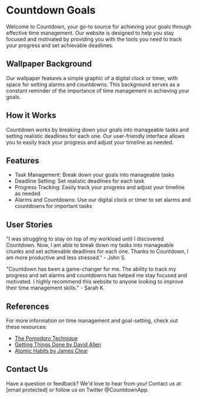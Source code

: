 <!--font:Dancing Script-->

# Countdown Goals

<!--font:Barlow Condensed-->

Welcome to Countdown, your go-to source for achieving your goals through effective time management. Our website is designed to help you stay focused and motivated by providing you with the tools you need to track your progress and set achievable deadlines.

## Wallpaper Background

Our wallpaper features a simple graphic of a digital clock or timer, with space for setting alarms and countdowns. This background serves as a constant reminder of the importance of time management in achieving your goals.

## How it Works

Countdown works by breaking down your goals into manageable tasks and setting realistic deadlines for each one. Our user-friendly interface allows you to easily track your progress and adjust your timeline as needed.

## Features

-   Task Management: Break down your goals into manageable tasks
-   Deadline Setting: Set realistic deadlines for each task
-   Progress Tracking: Easily track your progress and adjust your timeline as needed
-   Alarms and Countdowns: Use our digital clock or timer to set alarms and countdowns for important tasks

## User Stories

"I was struggling to stay on top of my workload until I discovered Countdown. Now, I am able to break down my tasks into manageable chunks and set achievable deadlines for each one. Thanks to Countdown, I am more productive and less stressed." - John S.

"Countdown has been a game-changer for me. The ability to track my progress and set alarms and countdowns has helped me stay focused and motivated. I highly recommend this website to anyone looking to improve their time management skills." - Sarah K.

## References

For more information on time management and goal-setting, check out these resources:

-   [The Pomodoro Technique](#)
-   [Getting Things Done by David Allen](#)
-   [Atomic Habits by James Clear](#)

## Contact Us

Have a question or feedback? We'd love to hear from you! Contact us at [email protected] or follow us on Twitter @CountdownApp.

<!--

Write me content for website with wallpaper which alt text is:

"A wallpaper featuring a simple graphic of a digital clock or timer, with space for setting alarms and countdowns."

The name/title of the page should not be 1:1 copy of the alt text but rather a real content of the website which is using this wallpaper.

- Use markdown format
- Start with heading
- Heading should be short and concise
- The content should look like a real website
- The website should not be about the wallpaper, wallpaper is just a related background
- Heading should be contain work "wallpaper" or "background"
- Include real sections like references, contact, user stories, etc. use things relevant to the page purpose.
- Feel free to use structure like headings, bullets, numbering, blockquotes, paragraphs, horizontal lines, etc.
- You can use formatting like bold or _italic_
- You can include UTF-8 emojis
- Links should be only #hash anchors (and you can refer to the document itself)
- Do not include images


---


# Countdown: A Simple and Effective Way to Achieve Your Goals

Welcome to Countdown, your go-to source for achieving your goals through effective time management. Our website is designed to help you stay focused and motivated by providing you with the tools you need to track your progress and set achievable deadlines.

## Wallpaper Background

Our wallpaper features a simple graphic of a digital clock or timer, with space for setting alarms and countdowns. This background serves as a constant reminder of the importance of time management in achieving your goals.

## How it Works

Countdown works by breaking down your goals into manageable tasks and setting realistic deadlines for each one. Our user-friendly interface allows you to easily track your progress and adjust your timeline as needed.

## Features

- Task Management: Break down your goals into manageable tasks
- Deadline Setting: Set realistic deadlines for each task
- Progress Tracking: Easily track your progress and adjust your timeline as needed
- Alarms and Countdowns: Use our digital clock or timer to set alarms and countdowns for important tasks

## User Stories

"I was struggling to stay on top of my workload until I discovered Countdown. Now, I am able to break down my tasks into manageable chunks and set achievable deadlines for each one. Thanks to Countdown, I am more productive and less stressed." - John S.

"Countdown has been a game-changer for me. The ability to track my progress and set alarms and countdowns has helped me stay focused and motivated. I highly recommend this website to anyone looking to improve their time management skills." - Sarah K.

## References

For more information on time management and goal-setting, check out these resources:

- [The Pomodoro Technique](#)
- [Getting Things Done by David Allen](#)
- [Atomic Habits by James Clear](#)

## Contact Us

Have a question or feedback? We'd love to hear from you! Contact us at [email protected] or follow us on Twitter @CountdownApp.

-->
